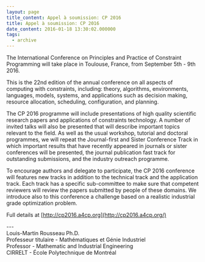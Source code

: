 ```yaml
---
layout: page
title_content: Appel à soumission: CP 2016
title: Appel à soumission: CP 2016
date_content: 2016-01-18 13:30:02.000000
tags:
  - archive
---
```

The International Conference on Principles and Practice of Constraint
Programming will take place in Toulouse, France, from September 5th - 9th
2016.  
  
This is the 22nd edition of the annual conference on all aspects of computing
with constraints, including: theory, algorithms, environments, languages,
models, systems, and applications such as decision making, resource
allocation, scheduling, configuration, and planning.  
  
The CP 2016 programme will include presentations of high quality scientific
research papers and applications of constraints technology. A number of
invited talks will also be presented that will describe important topics
relevant to the field. As well as the usual workshop, tutorial and doctoral
programmes, we will repeat the Journal-first and Sister Conference Track in
which important results that have recently appeared in journals or sister
conferences will be presented, the journal publication fast track for
outstanding submissions, and the industry outreach programme.  
  
To encourage authors and delegate to participate, the CP 2016 conference will
features new tracks in addition to the technical track and the application
track. Each track has a specific sub-committee to make sure that competent
reviewers will review the papers submitted by people of these domains. We
introduce also to this conference a challenge based on a realistic industrial
grade optimization problem.  
  
Full details at [http://cp2016.a4cp.org](http://cp2016.a4cp.org/)





\---  
Louis-Martin Rousseau Ph.D.  
Professeur titulaire - Mathématiques et Génie Industriel  
Professor - Mathematic and Industrial Engineering  
CIRRELT - École Polytechnique de Montréal

